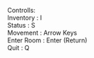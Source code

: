 Controlls: </br>
Inventory  :  I </br>
Status     :  S </br>
Movement   :  Arrow Keys </br>
Enter Room :  Enter (Return) </br>
Quit       :  Q
